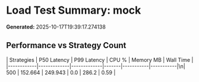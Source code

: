 # Load Test Summary: mock

**Generated:** 2025-10-17T19:39:17.274138

## Performance vs Strategy Count

| Strategies | P50 Latency | P99 Latency | CPU % | Memory MB | Wall Time |
|------------|-------------|-------------|-------|-----------|-----------|\n|        500 |     152.664 |     249.943 |   0.0 |     286.2 |      0.59 |

